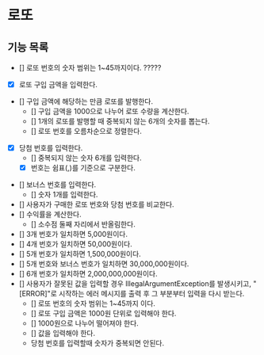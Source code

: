 # 로또

## 기능 목록

- [] 로또 번호의 숫자 범위는 1~45까지이다. ?????
- [x] 로또 구입 금액을 입력한다.
- [] 구입 금액에 해당하는 만큼 로또를 발행한다.
  - [] 구입 금액을 1000으로 나누어 로또 수량을 계산한다.
  - [] 1개의 로또를 발행할 때 중복되지 않는 6개의 숫자를 뽑는다.
  - [] 로또 번호를 오름차순으로 정렬한다.
- [x] 당첨 번호를 입력한다.
  - [] 중복되지 않는 숫자 6개를 입력한다.
  - [x] 번호는 쉼표(,)를 기준으로 구분한다.
- [] 보너스 번호를 입력한다.
  - [] 숫자 1개를 입력한다.
- [] 사용자가 구매한 로또 번호와 당첨 번호를 비교한다.
- [] 수익률을 계산한다.
  - [] 소수점 둘째 자리에서 반올림한다.
- [] 3개 번호가 일치하면 5,000원이다.
- [] 4개 번호가 일치하면 50,000원이다.
- [] 5개 번호가 일치하면 1,500,000원이다.
- [] 5개 번호와 보너스 번호가 일치하면 30,000,000원이다.
- [] 6개 번호가 일치하면 2,000,000,000원이다.
- [] 사용자가 잘못된 값을 입력할 경우 IllegalArgumentException를 발생시키고, "[ERROR]"로 시작하는 에러 메시지를 출력 후 그 부분부터 입력을 다시 받는다.
  - [] 로또 번호의 숫자 범위는 1~45까지 이다.
  - [] 로또 구입 금액은 1000원 단위로 입력해야 한다.
  - [] 1000원으로 나누어 떨어져야 한다.
  - [] 값을 입력해야 한다.
  - 당첨 번호를 입력할때 숫자가 중복되면 안된다.


